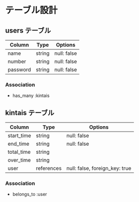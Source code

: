# テーブル設計

## users テーブル

| Column   | Type   | Options     |
| -------- | ------ | ----------- |
| name     | string | null: false |
| number   | string | null: false |
| password | string | null: false |

### Association

- has_many :kintais

## kintais テーブル

| Column     | Type       | Options                        |
| ---------- | ---------- | ------------------------------ |
| start_time | string     | null: false                    |
| end_time   | string     | null: false                    |
| total_time | string     |                                |
| over_time  | string     |                                |
| user       | references | null: false, foreign_key: true |

### Association

- belongs_to :user